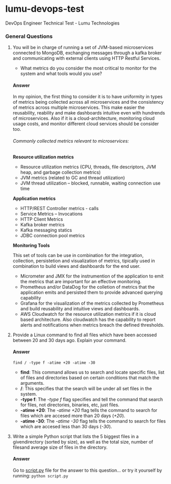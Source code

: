 # lumu-devops-test

DevOps Engineer Technical Test - Lumu Technologies

### General Questions 

1. You will be in charge of running a set of JVM-based microservices connected to MongoDB, exchanging messages through a kafka broker and communicating with external clients using HTTP Restful Services.

    - What metrics do you consider the most critical to monitor for the system and what tools would you use?

    #### Answer

    In my opinion, the first thing to consider it is to have uniformity in types of metrics being collected across all microservices and the consistency of metrics across multiple microservices. This make easier the reusability, reability and make dashboards intuitive even with hundrends of microservices. Also if it is a cloud-architecture, monitoring cloud usage costs, and monitor different cloud services should be consider too.

    ###### Commonly collected metrics relevant to microservices:

    **Resource utilization metrics**

    - Resource utilization metrics (CPU, threads, file descriptors, JVM heap, and garbage collection metrics)
    - JVM metrics (related to GC and thread utilization)
    - JVM thread utilization – blocked, runnable, waiting connection use time

    **Application metrics**

    - HTTP/REST Controller metrics - calls
    - Service Metrics – Invocations
    - HTTP Client Metrics
    - Kafka broker metrics
    - Kafka messaging statics
    - JDBC connection pool metrics

    **Monitoring Tools**

    This set of tools can be use in combination for the integration, collection, persistetion and visualization of metrics, tipically used in combination to build views and dashboards for the end user.

    - Micrometer and JMX for the instrumention of the application to emit the metrics that are important for an effective monitoring.
    - Prometheus and/or DataDog for the colletion of metrics that the application emits and persisted them to provide advanced querying capability
    - Grafana for the visualization of the metrics collected by Prometheus and build reusability and intuitive views and dashboards. 
    - AWS Cloudwatch for the resource utilization metrics if it is cloud based architecture. Also cloudwatch has the capability to report alerts and notifications when metrics breach the defined thresholds.

2. Provide a Linux command to find all files which have been accessed between 20 and 30 days ago.  Explain your command.

    #### Answer

    `find / -type f -atime +20 -atime -30`

    - **find**: This command allows us to search and locate specific files, list of files and directories based on certain conditions that match the arguments.
    - **/**: This specifies that the search will be under all set files in the system.
    - **-type f**: The *-type f* flag specifies and tell the command that search for files, not directories, binaries, etc, just files.
    - **-atime +20**: The *-atime +20* flag tells the command to search for files which are accesed more than 20 days (*+20*). 
    - **-atime -30**: The *-atime -30* flag tells the command to search for files which are accesed less than 30 days (*-30*).

3. Write a simple Python script that lists the 5 biggest files in a givendirectory (sorted by size), as well as the total size, number of filesand average size of files in the directory.
    
    #### Answer
    
    Go to [script.py](./script.py) file for the answer to this question... or try it yourself by running: `python script.py`